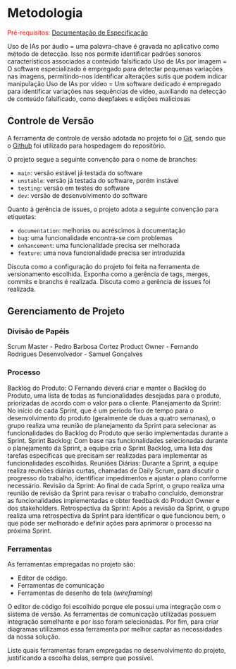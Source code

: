 
# Metodologia

<span style="color:red">Pré-requisitos: <a href="2-Especificação do Projeto.md"> Documentação de Especificação</a></span>

Uso de IAs por áudio = uma palavra-chave é gravada no aplicativo como método de detecção. Isso nos permite identificar padrões sonoros característicos associados a conteúdo falsificado
Uso de IAs por imagem = O software especializado é empregado para detectar pequenas variações nas imagens, permitindo-nos identificar alterações sutis que podem indicar manipulação
Uso de IAs por vídeo = Um software dedicado é empregado para identificar variações nas sequências de vídeo, auxiliando na detecção de conteúdo falsificado, como deepfakes e edições maliciosas

## Controle de Versão

A ferramenta de controle de versão adotada no projeto foi o
[Git](https://git-scm.com/), sendo que o [Github](https://github.com)
foi utilizado para hospedagem do repositório.

O projeto segue a seguinte convenção para o nome de branches:

- `main`: versão estável já testada do software
- `unstable`: versão já testada do software, porém instável
- `testing`: versão em testes do software
- `dev`: versão de desenvolvimento do software

Quanto à gerência de issues, o projeto adota a seguinte convenção para
etiquetas:

- `documentation`: melhorias ou acréscimos à documentação
- `bug`: uma funcionalidade encontra-se com problemas
- `enhancement`: uma funcionalidade precisa ser melhorada
- `feature`: uma nova funcionalidade precisa ser introduzida

Discuta como a configuração do projeto foi feita na ferramenta de versionamento escolhida. Exponha como a gerência de tags, merges, commits e branchs é realizada. Discuta como a gerência de issues foi realizada.

## Gerenciamento de Projeto

### Divisão de Papéis

Scrum Master - Pedro Barbosa Cortez
Product Owner - Fernando Rodrigues
Desenvolvedor - Samuel Gonçalves

### Processo

Backlog do Produto: O Fernando deverá criar e manter o Backlog do Produto, uma lista de todas as funcionalidades desejadas para o produto, priorizadas de acordo com o valor para o cliente.
Planejamento da Sprint: No início de cada Sprint, que é um período fixo de tempo para o desenvolvimento do produto (geralmente de duas a quatro semanas), o grupo realiza uma reunião de planejamento da Sprint para selecionar as funcionalidades do Backlog do Produto que serão implementadas durante a Sprint.
Sprint Backlog: Com base nas funcionalidades selecionadas durante o planejamento da Sprint, a equipe cria o Sprint Backlog, uma lista das tarefas específicas que precisam ser realizadas para implementar as funcionalidades escolhidas.
Reuniões Diárias: Durante a Sprint, a equipe realiza reuniões diárias curtas, chamadas de Daily Scrum, para discutir o progresso do trabalho, identificar impedimentos e ajustar o plano conforme necessário.
Revisão da Sprint: Ao final de cada Sprint, o grupo realiza uma reunião de revisão da Sprint para revisar o trabalho concluído, demonstrar as funcionalidades implementadas e obter feedback do Product Owner e dos stakeholders.
Retrospectiva da Sprint: Após a revisão da Sprint, o grupo realiza uma retrospectiva da Sprint para identificar o que funcionou bem, o que pode ser melhorado e definir ações para aprimorar o processo na próxima Sprint.

### Ferramentas

As ferramentas empregadas no projeto são:

- Editor de código.
- Ferramentas de comunicação
- Ferramentas de desenho de tela (_wireframing_)

O editor de código foi escolhido porque ele possui uma integração com o
sistema de versão. As ferramentas de comunicação utilizadas possuem
integração semelhante e por isso foram selecionadas. Por fim, para criar
diagramas utilizamos essa ferramenta por melhor captar as
necessidades da nossa solução.

Liste quais ferramentas foram empregadas no desenvolvimento do projeto, justificando a escolha delas, sempre que possível.
 
